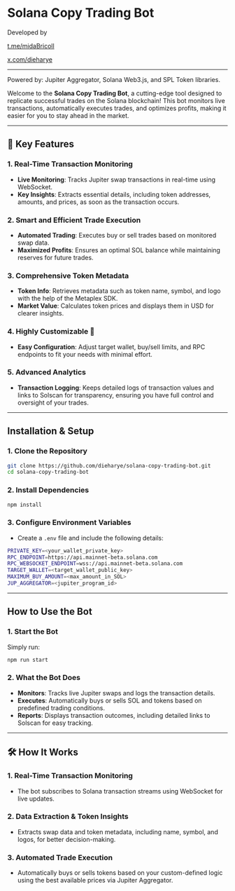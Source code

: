
#  Solana Copy Trading Bot

Developed by 

[t.me/midaBricoll](https://t.me/midaBricoll)

[x.com/dieharye](https://x.com/dieharye)

---

Powered by: Jupiter Aggregator, Solana Web3.js, and SPL Token libraries.

Welcome to the **Solana Copy Trading Bot**, a cutting-edge tool designed to replicate successful trades on the Solana blockchain! This bot monitors live transactions, automatically executes trades, and optimizes profits, making it easier for you to stay ahead in the market. 

---

## 📖 **Key Features**

### 1. **Real-Time Transaction Monitoring** 
- **Live Monitoring**: Tracks Jupiter swap transactions in real-time using WebSocket.  
- **Key Insights**: Extracts essential details, including token addresses, amounts, and prices, as soon as the transaction occurs.

### 2. **Smart and Efficient Trade Execution** 
- **Automated Trading**: Executes buy or sell trades based on monitored swap data.  
- **Maximized Profits**: Ensures an optimal SOL balance while maintaining reserves for future trades.

### 3. **Comprehensive Token Metadata**  
- **Token Info**: Retrieves metadata such as token name, symbol, and logo with the help of the Metaplex SDK.  
- **Market Value**: Calculates token prices and displays them in USD for clearer insights.

### 4. **Highly Customizable** 🔧  
- **Easy Configuration**: Adjust target wallet, buy/sell limits, and RPC endpoints to fit your needs with minimal effort.

### 5. **Advanced Analytics**
- **Transaction Logging**: Keeps detailed logs of transaction values and links to Solscan for transparency, ensuring you have full control and oversight of your trades.

---

##  **Installation & Setup**

### 1. **Clone the Repository**  
```bash
git clone https://github.com/dieharye/solana-copy-trading-bot.git  
cd solana-copy-trading-bot
```

### 2. **Install Dependencies**  
```bash
npm install
```

### 3. **Configure Environment Variables**  
- Create a `.env` file and include the following details:  
```bash
PRIVATE_KEY=<your_wallet_private_key>  
RPC_ENDPOINT=https://api.mainnet-beta.solana.com  
RPC_WEBSOCKET_ENDPOINT=wss://api.mainnet-beta.solana.com  
TARGET_WALLET=<target_wallet_public_key>  
MAXIMUM_BUY_AMOUNT=<max_amount_in_SOL>  
JUP_AGGREGATOR=<jupiter_program_id>
```

---

##  **How to Use the Bot**

### 1. **Start the Bot**  
Simply run:  
```bash
npm run start
```

### 2. **What the Bot Does**  
- **Monitors**: Tracks live Jupiter swaps and logs the transaction details.  
- **Executes**: Automatically buys or sells SOL and tokens based on predefined trading conditions.  
- **Reports**: Displays transaction outcomes, including detailed links to Solscan for easy tracking.

---

## 🛠 **How It Works**

### 1. **Real-Time Transaction Monitoring**  
- The bot subscribes to Solana transaction streams using WebSocket for live updates.

### 2. **Data Extraction & Token Insights**  
- Extracts swap data and token metadata, including name, symbol, and logos, for better decision-making.

### 3. **Automated Trade Execution**  
- Automatically buys or sells tokens based on your custom-defined logic using the best available prices via Jupiter Aggregator.


